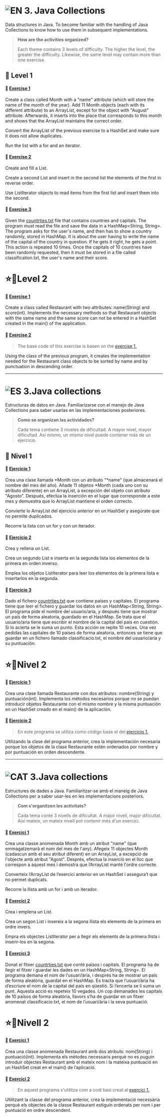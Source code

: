 
![EN](https://img.shields.io/badge/EN-blue.svg) **3. Java Collections**
= 

Data structures in Java. To become familiar with the handling of Java Collections to know how to use them in subsequent implementations.


>**How are the activities organized?**
>
>Each theme contains 3 levels of difficulty. The higher the level, the greater the difficulty. Likewise, the same level may contain more than one exercise.


:star2: Level 1
-

#### 📍 [Exercise 1](https://github.com/ariamdev/IT-ACADEMY-SPRINT-1/tree/main/SPRINT1/Tasca%20S1%2003%20Java%20Collections/Nivell1/n1exercici1)

Create a class called Month with a "name" attribute (which will store the name of the month of the year). 
Add 11 Month objects (each with its different attribute) to an ArrayList, except for the object with "August" attribute.
Afterwards, it inserts into the place that corresponds to this month and shows that the ArrayList maintains the correct order.

Convert the ArrayList of the previous exercise to a HashSet and make sure it does not allow duplicates.

Run the list with a for and an iterator.

#### 📍 [Exercise 2](https://github.com/ariamdev/IT-ACADEMY-SPRINT-1/tree/main/SPRINT1/Tasca%20S1%2003%20Java%20Collections/Nivell1/n1exercici2)

Create and fill a List<Integer>. 

Create a second List<Integer> and insert in the second list the elements of the first in reverse order. 

Use ListIterator objects to read items from the first list and insert them into the second.

#### 📍 [Exercise 3](https://github.com/ariamdev/IT-ACADEMY-SPRINT-1/tree/main/SPRINT1/Tasca%20S1%2003%20Java%20Collections/Nivell1/n1exercici3)

Given the [countrties.txt](https://github.com/ariamdev/IT-ACADEMY-SPRINT-1/blob/main/SPRINT1/Tasca%20S1%2003%20Java%20Collections/Nivell1/n1exercici3/countries.txt) file that contains countries and capitals. 
The program must read the file and save the data in a HashMap<String, String>. The program asks for the user's name, and then has to show a country randomly, stored in HashMap. 
It is about the user having to write the name of the capital of the country in question. If he gets it right, he gets a point. This action is repeated 10 times. Once the capitals of 10 countries have been randomly requested, then it must be stored in a file called classification.txt, the user's name and their score.


⭐🌟Level 2
=

#### 📍 [Exercise 1](https://github.com/ariamdev/IT-ACADEMY-SPRINT-1/tree/main/SPRINT1/Tasca%20S1%2003%20Java%20Collections/Nivell%202/n2exercici1)

Create a class called Restaurant with two attributes: name(String) and score(int).
Implements the necessary methods so that Restaurant objects with the same name and the same score can not be entered in a HashSet created in the main() of the application.

#### 📍 [Exercise 2](https://github.com/ariamdev/IT-ACADEMY-SPRINT-1/tree/main/SPRINT1/Tasca%20S1%2003%20Java%20Collections/Nivell%202/n2exercici2)


>The base code of this exercise is basen on the [exercise 1.](https://github.com/ariamdev/IT-ACADEMY-SPRINT-1/tree/main/SPRINT1/Tasca%20S1%2003%20Java%20Collections/Nivell%202/n2exercici1)


Using the class of the previous program, it creates the implementation needed for the Restaurant class objects to be sorted by name and by punctuation in descending order.

---

![ES](https://img.shields.io/badge/ES-red.svg) **3.Java collections**
=

Estructuras de datos en Java. Familiarizarse con el manejo de Java Collections para saber usarlas en las implementaciones posteriores.


>**Como se organizan las actividades?**
>
>Cada tema contiene 3 niveles de dificultad. A mayor nivel, mayor dificultad. Así mismo, un mismo nivel puede contener más de un ejercicio.


:star2: Nivel 1
-

#### 📍 [Ejercicio 1](https://github.com/ariamdev/IT-ACADEMY-SPRINT-1/tree/main/SPRINT1/Tasca%20S1%2003%20Java%20Collections/Nivell1/n1exercici1)

Crea una clase llamada *Month con un atributo "*name" (que almacenará el nombre del mes del año). 
Añade 11 objetos *Month (cada uno con su atributo diferente) en un ArrayList, a excepción del objeto con atributo "Agosto".
Después, efectúa la inserción en el lugar que corresponde a este mes y demuestra que lo ArrayList mantiene el orden correcto.

Convierte lo ArrayList del ejercicio anterior en un HashSet y asegúrate que no permite duplicados.

Recorre la lista con un for y con un iterador.


#### 📍 [Ejercicio 2](https://github.com/ariamdev/IT-ACADEMY-SPRINT-1/tree/main/SPRINT1/Tasca%20S1%2003%20Java%20Collections/Nivell1/n1exercici2)

Crea y rellena un List<Integer>. 

Crea un segundo List<Integer> e inserta en la segunda lista los elementos de la primera en orden inverso. 

Emplea los objetos ListIterator para leer los elementos de la primera lista e insertarlos en la segunda.


#### 📍 [Ejercicio 3](https://github.com/ariamdev/IT-ACADEMY-SPRINT-1/tree/main/SPRINT1/Tasca%20S1%2003%20Java%20Collections/Nivell1/n1exercici3)

Dado el fichero [countrties.txt](https://github.com/ariamdev/IT-ACADEMY-SPRINT-1/blob/main/SPRINT1/Tasca%20S1%2003%20Java%20Collections/Nivell1/n1exercici3/countries.txt) que contiene países y capitales. El programa tiene que leer el fichero y guardar los datos en un HashMap<String, String>. 
El programa pide el nombre del usuario/aria, y después tiene que mostrar un país de forma aleatoria, guardado en el HashMap.
Se trata que el usuario/aria tiene que escribir el nombre de la capital del país en cuestión. Si lo acierta se le suma un punto. Esta acción se repite 10 veces. Una vez pedidas las capitales de 10 países de forma aleatoria, entonces se tiene que guardar en un fichero llamado classificacio.txt, el nombre del usuario/aria y su puntuación.


⭐🌟Nivel 2
=

#### 📍 [Ejercicio 1](https://github.com/ariamdev/IT-ACADEMY-SPRINT-1/tree/main/SPRINT1/Tasca%20S1%2003%20Java%20Collections/Nivell%202/n2exercici1)

Crea una clase llamada Restaurante con dos atributos: nombre(String) y puntuación(int). 
Implementa los métodos necesarios porque no se puedan introducir objetos Restaurante con el mismo nombre y la misma puntuación en un HashSet creado en el main() de la aplicación.

#### 📍 [Ejercicio 2](https://github.com/ariamdev/IT-ACADEMY-SPRINT-1/tree/main/SPRINT1/Tasca%20S1%2003%20Java%20Collections/Nivell%202/n2exercici2)


>En este programa se utiliza como código base el del [ejercicio 1.](https://github.com/ariamdev/IT-ACADEMY-SPRINT-1/tree/main/SPRINT1/Tasca%20S1%2003%20Java%20Collections/Nivell%202/n2exercici1)


Utilizando la clase del programa anterior, crea la implementación necesaria porque los objetos de la clase Restaurante estén ordenados por nombre y por puntuación en orden descendente.

---

![CAT](https://img.shields.io/badge/CAT-yellow.svg) **3.Java collections**
=

Estructures de dades a Java. Familiaritzar-se amb el maneig de Java Collections per a saber usar-les en les implementacions posteriors.


>**Com s'organitzen les activitats?**
>
>Cada tema conté 3 nivells de dificultat. A major nivell, major dificultat. Així mateix, un mateix nivell pot contenir més d'un exercici.


#### 📍 [Exercici 1](https://github.com/ariamdev/IT-ACADEMY-SPRINT-1/tree/main/SPRINT1/Tasca%20S1%2003%20Java%20Collections/Nivell1/n1exercici1)

Crea una classe anomenada Month amb un atribut "name" (que emmagatzemarà el nom del mes de l'any). 
Afegeix 11 objectes Month (cadascun amb el seu atribut diferent) en un ArrayList, a excepció de l'objecte amb atribut "Agost".
Després, efectua la inserció en el lloc que correspon a aquest mes i demostra que l’ArrayList manté l'ordre correcte.

Converteix l’ArrayList de l’exercici anterior en un HashSet i assegura’t que no permet duplicats.

Recorre la llista amb un for i amb un iterador.


#### 📍 [Exercici 2](https://github.com/ariamdev/IT-ACADEMY-SPRINT-1/tree/main/SPRINT1/Tasca%20S1%2003%20Java%20Collections/Nivell1/n1exercici2)

Crea i emplena un List<Integer>. 

Crea un segon List<Integer> i insereix a la segona llista els elements de la primera en ordre invers. 

Empra els objectes ListIterator per a llegir els elements de la primera llista i inserir-los en la segona.


#### 📍 [Exercici 3](https://github.com/ariamdev/IT-ACADEMY-SPRINT-1/tree/main/SPRINT1/Tasca%20S1%2003%20Java%20Collections/Nivell1/n1exercici3)

Donat el fitxer [countrties.txt](https://github.com/ariamdev/IT-ACADEMY-SPRINT-1/blob/main/SPRINT1/Tasca%20S1%2003%20Java%20Collections/Nivell1/n1exercici3/countries.txt) que conté països i capitals. El programa ha de llegir el fitxer i guardar les dades en un HashMap<String, String>. El programa demana el nom de l’usuari/ària, i després ha de mostrar un país de forma aleatòria, guardat en el HashMap. Es tracta que l’usuari/ària ha d’escriure el nom de la capital del país en qüestió. Si l’encerta se li suma un punt. Aquesta acció es repeteix 10 vegades. Un cop demanades les capitals de 10 països de forma aleatòria, llavors s’ha de guardar en un fitxer anomenat classificacio.txt, el nom de l’usuari/ària i la seva puntuació.

⭐🌟Nivell 2
=


#### 📍 [Exercici 1](https://github.com/ariamdev/IT-ACADEMY-SPRINT-1/tree/main/SPRINT1/Tasca%20S1%2003%20Java%20Collections/Nivell%202/n2exercici1)

Crea una classe anomenada Restaurant amb dos atributs: nom(String) i puntuació(int).
Implementa els mètodes necessaris perquè no es puguin introduir objectes Restaurant amb el mateix nom i la mateixa puntuació en un HashSet creat en el main() de l’aplicació.

#### 📍 [Exercici 2](https://github.com/ariamdev/IT-ACADEMY-SPRINT-1/tree/main/SPRINT1/Tasca%20S1%2003%20Java%20Collections/Nivell%202/n2exercici2)


>En aquest programa s'utilitza com a codi basi creat al [exercici 1.](https://github.com/ariamdev/IT-ACADEMY-SPRINT-1/tree/main/SPRINT1/Tasca%20S1%2003%20Java%20Collections/Nivell%202/n2exercici1)


Utilitzant la classe del programa anterior, crea la implementació necessària perquè els objectes de la classe Restaurant estiguin ordenats per nom i per puntuació en ordre descendent.


